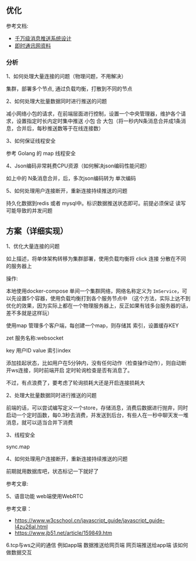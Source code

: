 ## 优化

参考文档: 

 * [千万级消息推送系统设计](https://blog.csdn.net/dodod2012/article/details/81744526)
 * [即时通讯网资料](http://www.52im.net/thread-1230-1-1.html)

### 分析

1、如何处理大量连接的问题（物理问题，不用解决）

集群，部署多个节点, 通过负载均衡，打散到不同的节点

2、如何处理大批量数据同时进行推送的问题

减小网络小包的请求，在前端层面进行控制，设置一个中央管理器，维护各个请求，设置指定时长内定时集中推送
小包 合 大包（将一秒内N条消息合并成1条消息，合并后，每秒推送数等于在线连接数）

3、如何保证线程安全

参考 Golang 的 map 线程安全

4、Json编码非常耗费CPU资源（如何解决json编码性能问题）

如上中的 N条消息合并，后，多次json编码转为 单次编码

5、如何处理用户连接断开，重新连接持续推送的问题

持久化数据到redis 或者 mysql中。标识数据推送状态即可。前提必须保证 读写 可能导致的并发问题



## 方案（详细实现）

1、优化大量连接的问题

如上描述，将单体架构转移为集群部署，使用负载均衡将 click 连接 分散在不同的服务器上

操作: 

本地使用docker-compose 单间一个集群网络，网络名称定义为 `ImService`，可以先设置5个容器，使用负载均衡打到各个服务节点中
（这个方法，实际上达不到优化的效果，因为实际上都在一个物理服务器上，反正如果有钱多台服务器的话，差不多就是这样玩）

使用map 管理多个客户端，每创建一个map，则存储其 索引，设置缓存KEY

zet
服务名称:websocket

key 用户ID
value 索引index

添加挂起状态，比如用户在5分钟内，没有任何动作（检查操作动作），则自动断开ws连接，同时前端开启 定时轮询检查是否有消息了。

不过，有点浪费了，要考虑了轮询损耗大还是开启连接损耗大


2、处理大批量数据同时进行推送的问题

前端的话，可以尝试编写定义一个store，存储消息，消费后数据进行抛弃，同时启动一个定时函数，每0.3秒去消费，并发送到后台，有些人在一秒中聊天发一堆消息，就可以适当合并下消费

3、线程安全

sync.map

4、如何处理用户连接断开，重新连接持续推送的问题

前期就用数据库吧，状态标记一下就好了

参考文章: 

5、语音功能 web端使用WebRTC

参考文章：
  * https://www.w3cschool.cn/javascript_guide/javascript_guide-l4zu26al.html
  * https://www.jb51.net/article/159849.htm
  
6.tcp与ws之间的通信
例如app端 数据推送给网页端 网页端推送给app端 该如何做数据交互  